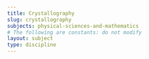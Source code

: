 ```yaml
---
title: Crystallography
slug: crystallography
subjects: physical-sciences-and-mathematics
# The following are constants: do not modify
layout: subject
type: discipline
---
```

